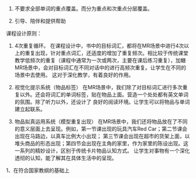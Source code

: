1. 不要求全部单词的重点覆盖。而分为重点和次重点分层覆盖。

2. 引导、陪伴和提供帮助



课程设计原则： 
1. 4次重复循环。
在课程设计中，书中的目标词汇，都将在MR场景中进行4次以上的重复出现，针对重点词汇，还适度的增加了重复频次。相比较于传统课堂
教学低频次的重复（课程中通常为一次或两次，主要在课后练习重复），加糖MR场景中，会对目标词汇在不同对话中的进行高频次重复。让学生在不同的场景中去使用。
这对于深化教学，有着良好的作用。

2. 视觉化提示系统（物品标签）
在MR场景中，我们除了对目标词汇进行多次重复以外。还会将词汇的单词标签，贴在物品上面。营造一个处处都有英文单词的氛围。除了听力以外，还设计了
良好的阅读环境。让学生可以将物品与单词建立起联系。

3. 物品拟真运用系统（模型重复出现）
在MR场景中，我们还将物品放在了不同的意义层面上去呈现。例如，第一节课出现的玩具汽车Red Car；第二节课会出现在马路边，以真车比例大小出现；
第三节课会出现在超市的货架上面，以堆头商品的形态出现；第四节会出现在主角的家里，作为家里的陈设出现。这一系列的精妙设计，区别于传统卡片物品认知方式。
让学生对事物有一个深化透彻的认知，能了解其在具体生活中的呈现。


1、在符合国家教纲的基础上